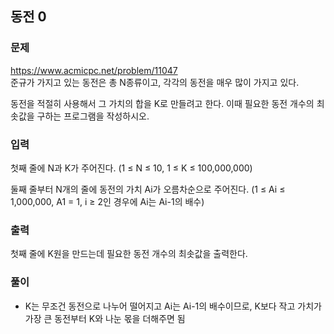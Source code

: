 ## 동전 0
### 문제
https://www.acmicpc.net/problem/11047  
준규가 가지고 있는 동전은 총 N종류이고, 각각의 동전을 매우 많이 가지고 있다.

동전을 적절히 사용해서 그 가치의 합을 K로 만들려고 한다. 이때 필요한 동전 개수의 최솟값을 구하는 프로그램을 작성하시오.

### 입력
첫째 줄에 N과 K가 주어진다. (1 ≤ N ≤ 10, 1 ≤ K ≤ 100,000,000)

둘째 줄부터 N개의 줄에 동전의 가치 Ai가 오름차순으로 주어진다. (1 ≤ Ai ≤ 1,000,000, A1 = 1, i ≥ 2인 경우에 Ai는 Ai-1의 배수)

### 출력
첫째 줄에 K원을 만드는데 필요한 동전 개수의 최솟값을 출력한다.

### 풀이
- K는 무조건 동전으로 나누어 떨어지고 Ai는 Ai-1의 배수이므로, K보다 작고 가치가 가장 큰 동전부터 K와 나눈 몫을 더해주면 됨
